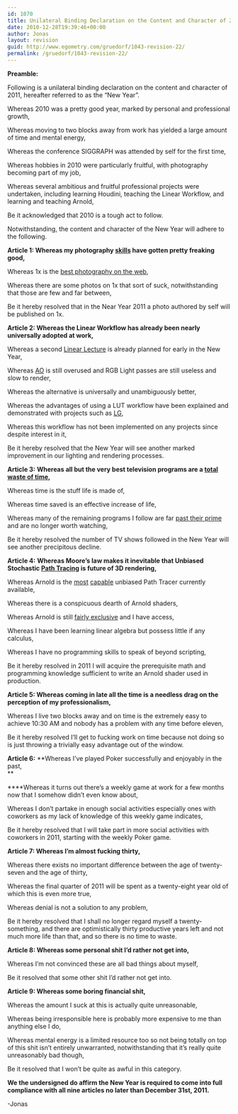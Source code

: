 ```yaml
---
id: 1070
title: Unilateral Binding Declaration on the Content and Character of 2011
date: 2010-12-28T19:39:46+00:00
author: Jonas
layout: revision
guid: http://www.egometry.com/gruedorf/1043-revision-22/
permalink: /gruedorf/1043-revision-22/
---
```

**Preamble:** 

Following is a unilateral binding declaration on the content and character of 2011, hereafter referred to as the &#8220;New Year&#8221;.

Whereas 2010 was a pretty good year, marked by personal and professional growth,

Whereas moving to two blocks away from work has yielded a large amount of time and mental energy,

Whereas the conference SIGGRAPH was attended by self for the first time,

Whereas hobbies in 2010 were particularly fruitful, with photography becoming part of my job,

Whereas several ambitious and fruitful professional projects were undertaken, including learning Houdini, teaching the Linear Workflow, and learning and teaching Arnold,

Be it acknowledged that 2010 is a tough act to follow.

Notwithstanding, the content and character of the New Year will adhere to the following.

<!--more-->

**Article 1: Whereas my photography [skills](http://jonahfriedman.com/photography/party/) have gotten pretty freaking good,**

Whereas 1x is the [best photography on the web](http://1x.com/),

Whereas there are some photos on 1x that sort of suck, notwithstanding that those are few and far between,

Be it hereby resolved that in the Near Year 2011 a photo authored by self will be published on 1x.

**Article 2: Whereas the Linear Workflow has already been nearly universally adopted at work,**

Whereas a second [Linear Lecture](https://docs.google.com/present/view?id=dd7ntk2n_17dwkckgh3) is already planned for early in the New Year,

Whereas [AO](http://en.wikipedia.org/wiki/Ambient_occlusion) is still overused and RGB Light passes are still useless and slow to render,

Whereas the alternative is universally and unambiguously better,

Whereas the advantages of using a LUT workflow have been explained and demonstrated with projects such as [LG](http://motionographer.com/wp-content/uploads/2010/11/Somethings_Lurking_posting.mov),

Whereas this workflow has not been implemented on any projects since despite interest in it,

Be it hereby resolved that the New Year will see another marked improvement in our lighting and rendering processes.

**Article 3:** **Whereas all but the very best television programs are a [total waste of time](http://www.nbc.com/The_Office/),**

Whereas time is the stuff life is made of,

Whereas time saved is an effective increase of life,

Whereas many of the remaining programs I follow are far [past their prime](http://www.fox.com/house/) and are no longer worth watching,

Be it hereby resolved the number of TV shows followed in the New Year will see another precipitous decline.

**Article 4:** **Whereas Moore&#8217;s law makes it inevitable that Unbiased Stochastic [Path Tracing](http://en.wikipedia.org/wiki/Path_tracing) is future of 3D rendering,**

Whereas Arnold is the [most](http://www.cloudywithachanceofmeatballs.com/) [capable](http://adisney.go.com/disneypictures/aliceinwonderland/) unbiased Path Tracer currently available,

Whereas there is a conspicuous dearth of Arnold shaders,

Whereas Arnold is still [fairly exclusive](http://solidangle.com/coming_soon.html) and I have access,

Whereas I have been learning linear algebra but possess little if any calculus,

Whereas I have no programming skills to speak of beyond scripting,

Be it hereby resolved in 2011 I will acquire the prerequisite math and programming knowledge sufficient to write an Arnold shader used in production.

**Article 5: Whereas coming in late all the time is a needless drag on the perception of my professionalism,**

Whereas I live two blocks away and on time is the extremely easy to achieve 10:30 AM and nobody has a problem with any time before eleven,

Be it hereby resolved I&#8217;ll get to fucking work on time because not doing so is just throwing a trivially easy advantage out of the window.

**Article 6:** **Whereas I&#8217;ve played Poker successfully and enjoyably in the past,  
** 

 ****Whereas it turns out there&#8217;s a weekly game at work for a few months now that I somehow didn&#8217;t even know about,

Whereas I don&#8217;t partake in enough social activities especially ones with coworkers as my lack of knowledge of this weekly game indicates,

Be it hereby resolved that I will take part in more social activities with coworkers in 2011, starting with the weekly Poker game.

**Article 7: Whereas I&#8217;m almost fucking thirty,**

Whereas there exists no important difference between the age of twenty-seven and the age of thirty,

Whereas the final quarter of 2011 will be spent as a twenty-eight year old of which this is even more true,

Whereas denial is not a solution to any problem,

Be it hereby resolved that I shall no longer regard myself a twenty-something, and there are optimistically thirty productive years left and not much more life than that, and so there is no time to waste.

**Article 8: Whereas some personal shit I&#8217;d rather not get into,**

Whereas I&#8217;m not convinced these are all bad things about myself,

Be it resolved that some other shit I&#8217;d rather not get into.

**Article 9: Whereas some boring financial shit,**

Whereas the amount I suck at this is actually quite unreasonable,

Whereas being irresponsible here is probably more expensive to me than anything else I do,

Whereas mental energy is a limited resource too so not being totally on top of this shit isn&#8217;t entirely unwarranted, notwithstanding that it&#8217;s really quite unreasonably bad though,

Be it resolved that I won&#8217;t be quite as awful in this category.

**We the undersigned do affirm the New Year is required to come into full compliance with all nine articles no later than December 31st, 2011.**

-Jonas